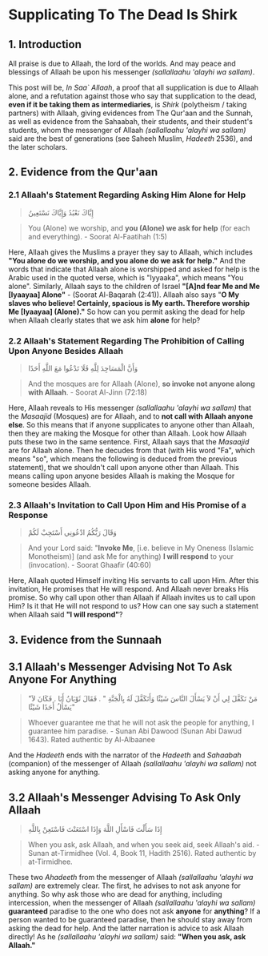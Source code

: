 # **Supplicating To The Dead Is Shirk**

## 1. Introduction

All praise is due to Allaah, the lord of the worlds. And may peace and blessings of Allaah be upon his messenger *(sallallaahu 'alayhi wa sallam)*.

This post will be, *In Saa` Allaah*, a proof that all supplication is due to Allaah alone, and a refutation against those who say that supplication to the dead, **even if it be taking them as intermediaries**, is *Shirk* (polytheism / taking partners) with Allaah, giving evidences from The Qur'aan and the Sunnah, as well as evidence from the Sahaabah, their students, and their student's students, whom the messenger of Allaah *(sallallaahu 'alayhi wa sallam)* said are the best of generations (see Saheeh Muslim, *Hadeeth* 2536), and the later scholars.

## 2. Evidence from the Qur'aan

### 2.1 Allaah's Statement Regarding Asking Him Alone for Help

> إِيَّاكَ نَعْبُدُ وَإِيَّاكَ نَسْتَعِينُ

> You (Alone) we worship, and **you (Alone) we ask for help** (for each and everything). - Soorat Al-Faatihah (1:5)

Here, Allaah gives the Muslims a prayer they say to Allaah, which includes **"You alone do we worship, and you alone do we ask for help."** And the words that indicate that Allaah alone is worshipped and asked for help is the Arabic used in the quoted verse, which is "Iyyaaka", which means "You alone". Similarly, Allaah says to the children of Israel **"[A]nd fear Me and Me [Iyaayaa] Alone"** - (Soorat Al-Baqarah (2:41)). Allaah also says "**O My slaves who believe! Certainly, spacious is My earth. Therefore worship Me [Iyaayaa] (Alone)."** So how can you permit asking the dead for help when Allaah clearly states that we ask him **alone** for help?

### 2.2 Allaah's Statement Regarding The Prohibition of Calling Upon Anyone Besides Allaah

> وَأَنَّ الْمَسَاجِدَ لِلَّهِ فَلَا تَدْعُوا مَعَ اللَّهِ أَحَدًا

> And the mosques are for Allaah (Alone), **so invoke not anyone along with Allaah**. - Soorat Al-Jinn (72:18)

Here, Allaah reveals to His messenger *(sallallaahu 'alayhi wa sallam)* that the *Masaajid* (Mosques) are for Allaah, and to **not call with Allaah anyone else**. So this means that if anyone supplicates to anyone other than Allaah, then they are making the Mosque for other than Allaah. Look how Allaah puts these two in the same sentence. First, Allaah says that the *Masaajid* are for Allaah alone. Then he decudes from that (with His word "Fa", which means "so", which means the following is deduced from the previous statement), that we shouldn't call upon anyone other than Allaah. This means calling upon anyone besides Allaah is making the Mosque for someone besides Allaah.

### 2.3 Allaah's Invitation to Call Upon Him and His Promise of a Response

> وَقَالَ رَبُّكُمُ ادْعُونِي أَسْتَجِبْ لَكُمْ

> And your Lord said: "**Invoke Me**, [i.e. believe in My Oneness (Islamic Monotheism)] (and ask Me for anything) **I will respond** to your (invocation). - Soorat Ghaafir (40:60)

Here, Allaah quoted Himself inviting His servants to call upon Him. After this invitation, He promises that He will respond. And Allaah never breaks His promise. So why call upon other than Allaah if Allaah invites us to call upon Him? Is it that He will not respond to us? How can one say such a statement when Allaah said **"I will respond"**?

## 3. Evidence from the Sunnaah

## 3.1 Allaah's Messenger ‏‏Advising Not To Ask Anyone For Anything

> "‏ مَنْ تَكَفَّلَ لِي أَنْ لاَ يَسْأَلَ النَّاسَ شَيْئًا وَأَتَكَفَّلَ لَهُ بِالْجَنَّةِ ‏"‏ ‏.‏ فَقَالَ ثَوْبَانُ أَنَا ‏.‏ فَكَانَ لاَ يَسْأَلُ أَحَدًا شَيْئًا"

> Whoever guarantee  me that he will not ask the people for anything, I guarantee him paradise. - Sunan Abi Dawood (Sunan Abi Dawud 1643). Rated authentic by Al-Albaanee

And the *Hadeeth* ends with the narrator of the *Hadeeth* and *Sahaabah* (companion) of the messenger of Allaah *(sallallaahu 'alayhi wa sallam)* not asking anyone for anything.

## 3.2 Allaah's Messenger Advising To Ask Only Allaah

> إِذَا سَأَلْتَ فَاسْأَلِ اللَّهَ وَإِذَا اسْتَعَنْتَ فَاسْتَعِنْ بِاللَّهِ

> When you ask, ask Allaah, and when you seek aid, seek Allaah's aid. - Sunan at-Tirmidhee (Vol. 4, Book 11, Hadith 2516). Rated authentic by at-Tirmidhee.

These two *Ahadeeth* from the messenger of Allaah *(sallallaahu 'alayhi wa sallam)* are extremely clear. The first, he advises to not ask anyone for anything. So why ask those who are dead for anything, including intercession, when the messenger of Allaah *(sallallaahu 'alayhi wa sallam)* **guaranteed** paradise to the one who does not ask **anyone** for **anything**? If a person wanted to be guaranteed paradise, then he should stay away from asking the dead for help. And the latter narration is advice to ask Allaah directly! As he *(sallallaahu 'alayhi wa sallam)* said: **"When you ask, ask Allaah."**

